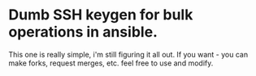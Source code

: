 # Dumb SSH keygen for bulk operations in ansible.
This one is really simple, i'm still figuring it all out. If you want - you can make forks, request merges, etc. feel free to use and modify.
